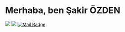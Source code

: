 <!-- <img align='right' src="https://github-readme-stats.vercel.app/api?username=cobanov&show_icons=true"> -->

# Merhaba, ben Şakir ÖZDEN 
<!-- <p align="left"> <img src="https://komarev.com/ghpvc/?username=cobanov" alt="cobanov" /> </p> -->


[![](https://img.shields.io/badge/linkedin-%230077B5.svg?&style=for-the-badge&logo=linkedin&logoColor=white)](https://www.linkedin.com/in/sakirozden/)
[![](https://img.shields.io/badge/medium-%2312100E.svg?&style=for-the-badge&logo=medium&logoColor=white)](https://medium.com/@sakirozden)
[![Mail Badge](https://img.shields.io/badge/sakirozden@icloud.com-c14438?style=for-the-badge&logo=Gmail&logoColor=white&link=mailto:sakirozden@icloud.com)](mailto:sakirozden@icloud.com)
